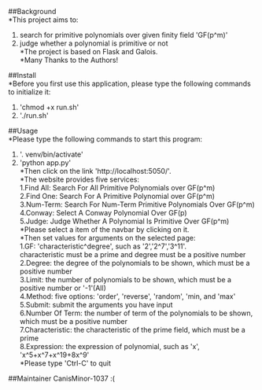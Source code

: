 ##Background  
*This project aims to:  
1. search for primitive polynomials over given finity field 'GF(p^m)'  
2. judge whether a polynomial is primitive or not  
*The project is based on Flask and Galois.  
*Many Thanks to the Authors!  
  
##Install    
*Before you first use this application, please type the following commands to initialize it:  
1. 'chmod +x run.sh'  
2. './run.sh'  
  
##Usage  
*Please type the following commands to start this program:   
1. '. venv/bin/activate'  
2. 'python app.py'  
*Then click on the link 'http://localhost:5050/'.  
*The website provides five services:  
1.Find All: Search For All Primitive Polynomials over GF(p^m)  
2.Find One: Search For A Primitive Polynomial over GF(p^m)  
3.Num-Term: Search For Num-Term Primitive Polynomials Over GF(p^m)  
4.Conway:   Select A Conway Polynomial Over GF(p)  
5.Judge:    Judge Whether A Polynomial Is Primitive Over GF(p^m)  
*Please select a item of the navbar by clicking on it.  
*Then set values for arguments on the selected page:  
1.GF: 'characteristic^degree', such as '2','2^7','3^11'.  
    characteristic must be a prime and degree must be a positive number  
2.Degree: the degree of the polynomials to be shown, which must be a positive number  
3.Limit: the number of polynomials to be shown, which must be a positive number or '-1'(All)   
4.Method: five options: 'order', 'reverse', 'random', 'min, and 'max'  
5.Submit: submit the arguments you have input  
6.Number Of Term: the number of term of the polynomials to be shown, which must be a positive number  
7.Characteristic: the characteristic of the prime field, which must be a prime  
8.Expression: the expression of polynomial, such as 'x', 'x^5+x^7+x^19+8x^9'  
*Please type 'Ctrl-C' to quit  

##Maintainer
CanisMinor-1037 :(

